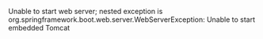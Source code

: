 Unable to start web server; nested exception is org.springframework.boot.web.server.WebServerException: Unable to start embedded Tomcat
